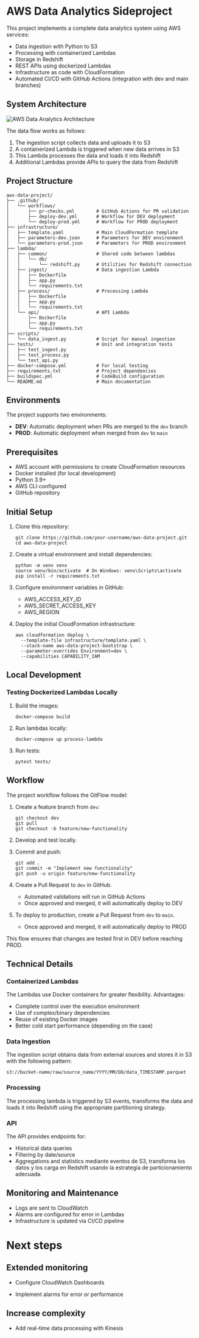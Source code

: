 # AWS Data Analytics Sideproject

This project implements a complete data analytics system using AWS services:

- Data ingestion with Python to S3
- Processing with containerized Lambdas
- Storage in Redshift
- REST APIs using dockerized Lambdas
- Infrastructure as code with CloudFormation
- Automated CI/CD with GitHub Actions (integration with dev and main branches)

## System Architecture

![AWS Data Analytics Architecture](/img/architecture_diagram.png)

The data flow works as follows:

1. The ingestion script collects data and uploads it to S3
2. A containerized Lambda is triggered when new data arrives in S3
3. This Lambda processes the data and loads it into Redshift
4. Additional Lambdas provide APIs to query the data from Redshift

## Project Structure

```
aws-data-project/
├── .github/
│   └── workflows/
│       ├── pr-checks.yml        # GitHub Actions for PR validation
│       ├── deploy-dev.yml       # Workflow for DEV deployment
│       └── deploy-prod.yml      # Workflow for PROD deployment
├── infrastructure/
│   ├── template.yaml            # Main CloudFormation template
│   ├── parameters-dev.json      # Parameters for DEV environment
│   └── parameters-prod.json     # Parameters for PROD environment
├── lambda/
│   ├── common/                  # Shared code between lambdas
│   │   └── db/
│   │       └── redshift.py      # Utilities for Redshift connection
│   ├── ingest/                  # Data ingestion Lambda
│   │   ├── Dockerfile
│   │   ├── app.py
│   │   └── requirements.txt
│   ├── process/                 # Processing Lambda
│   │   ├── Dockerfile
│   │   ├── app.py
│   │   └── requirements.txt
│   └── api/                     # API Lambda
│       ├── Dockerfile
│       ├── app.py
│       └── requirements.txt
├── scripts/
│   └── data_ingest.py           # Script for manual ingestion
├── tests/                       # Unit and integration tests
│   ├── test_ingest.py
│   ├── test_process.py
│   └── test_api.py
├── docker-compose.yml           # For local testing
├── requirements.txt             # Project dependencies
├── buildspec.yml                # CodeBuild configuration
└── README.md                    # Main documentation
```

## Environments

The project supports two environments:

- **DEV**: Automatic deployment when PRs are merged to the `dev` branch
- **PROD**: Automatic deployment when merged from `dev` to `main`

## Prerequisites

- AWS account with permissions to create CloudFormation resources
- Docker installed (for local development)
- Python 3.9+
- AWS CLI configured
- GitHub repository

## Initial Setup

1. Clone this repository:
   
   ```
   git clone https://github.com/your-username/aws-data-project.git
   cd aws-data-project
   ```

2. Create a virtual environment and install dependencies:
   
   ```
   python -m venv venv
   source venv/bin/activate  # On Windows: venv\Scripts\activate
   pip install -r requirements.txt
   ```

3. Configure environment variables in GitHub:
   
   - AWS_ACCESS_KEY_ID
   - AWS_SECRET_ACCESS_KEY
   - AWS_REGION

4. Deploy the initial CloudFormation infrastructure:
   
   ```
   aws cloudformation deploy \
     --template-file infrastructure/template.yaml \
     --stack-name aws-data-project-bootstrap \
     --parameter-overrides Environment=dev \
     --capabilities CAPABILITY_IAM
   ```

## Local Development

### Testing Dockerized Lambdas Locally

1. Build the images:
   
   ```
   docker-compose build
   ```

2. Run lambdas locally:
   
   ```
   docker-compose up process-lambda
   ```

3. Run tests:
   
   ```
   pytest tests/
   ```

## Workflow

The project workflow follows the GitFlow model:

1. Create a feature branch from `dev`:
   
   ```
   git checkout dev
   git pull
   git checkout -b feature/new-functionality
   ```

2. Develop and test locally.

3. Commit and push:
   
   ```
   git add .
   git commit -m "Implement new functionality"
   git push -u origin feature/new-functionality
   ```

4. Create a Pull Request to `dev` in GitHub.
   
   - Automated validations will run in GitHub Actions
   - Once approved and merged, it will automatically deploy to DEV

5. To deploy to production, create a Pull Request from `dev` to `main`.
   
   - Once approved and merged, it will automatically deploy to PROD

This flow ensures that changes are tested first in DEV before reaching PROD.

## Technical Details

### Containerized Lambdas

The Lambdas use Docker containers for greater flexibility. Advantages:

- Complete control over the execution environment
- Use of complex/binary dependencies
- Reuse of existing Docker images
- Better cold start performance (depending on the case)

### Data Ingestion

The ingestion script obtains data from external sources and stores it in S3 with the following pattern:

```
s3://bucket-name/raw/source_name/YYYY/MM/DD/data_TIMESTAMP.parquet
```

### Processing

The processing lambda is triggered by S3 events, transforms the data and loads it into Redshift using the appropriate partitioning strategy.

### API

The API provides endpoints for:

- Historical data queries
- Filtering by date/source
- Aggregations and statistics mediante eventos de S3, transforma los datos y los carga en Redshift usando la estrategia de particionamiento adecuada.

## Monitoring and Maintenance

- Logs are sent to CloudWatch
- Alarms are configured for error in Lambdas
- Infrastructure is updated via CI/CD pipeline

# Next steps

## Extended monitoring

- Configure CloudWatch Dashboards

- Implement alarms for error or performance

## Increase complexity

- Add real-time data processing with Kinesis
